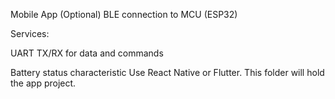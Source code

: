
Mobile App (Optional)
BLE connection to MCU (ESP32)

Services:

UART TX/RX for data and commands

Battery status characteristic
Use React Native or Flutter. This folder will hold the app project.